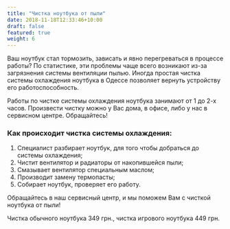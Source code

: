 ```yaml
---
title: "Чистка ноутбука от пыли"
date: 2018-11-18T12:33:46+10:00
draft: false
featured: true
weight: 6
---
```


Ваш ноутбук стал тормозить, зависать и явно перегреваться в процессе работы? По статистике, эти проблемы чаще всего возникают из-за загрязнения системы вентиляции пылью. Иногда простая чистка системы охлаждения ноутбука в Одессе позволяет вернуть устройству его работоспособность.

Работы по чистке системы охлаждения ноутбука занимают от 1 до 2-х часов. Произвести чистку можно у Вас дома, в офисе, либо у нас в сервисном центре. Обращайтесь!

### Как происходит чистка системы охлаждения:

1. Специалист разбирает ноутбук, для того чтобы добраться до системы охлаждения;
2. Чистит вентилятор и радиаторы от накопившейся пыли;
3. Смазывает вентилятор специальным маслом;
4. Производит замену термопасты;
5. Собирает ноутбук, проверяет его работу.

Обращайтесь в наш сервисный центр, и мы поможем Вам с чисткой ноутбука от пыли!

Чистка обычного ноутбука 349 грн., чистка игрового ноутбука 449 грн.